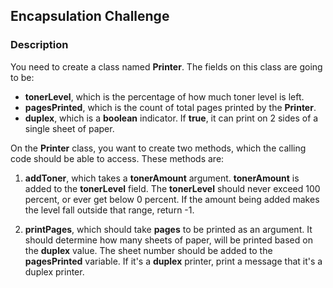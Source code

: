 ## Encapsulation Challenge

### Description

You need to create a class named <b>Printer</b>. The fields on this class are going to be:

<ul>
<li><b>tonerLevel</b>, which is the percentage of how much toner level is left.</li>
<li><b>pagesPrinted</b>, which is the count of total pages printed by the <b>Printer</b>.</li>
<li><b>duplex</b>, which is a <b>boolean</b> indicator. If <b>true</b>, it can print on 2 sides of a single sheet of paper.</li>
</ul>

On the <b>Printer</b> class, you want to create two methods, which the calling code should be able to access. These methods are:

1. <b>addToner</b>, which takes a <b>tonerAmount</b> argument. <b>tonerAmount</b> is added to the <b>tonerLevel</b> field. The <b>tonerLevel</b> should never exceed 100 percent, or ever get below 0 percent. If the amount being added makes the level fall outside that range, return -1.

2. <b>printPages</b>, which should take <b>pages</b> to be printed as an argument. It should determine how many sheets of paper, will be printed based on the <b>duplex</b> value. The sheet number should be added to the <b>pagesPrinted</b> variable. If it's a <b>duplex</b> printer, print a message that it's a duplex printer.
